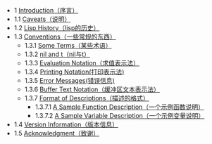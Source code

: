 - 1 [Introduction（序言）](https://github.com/tutict/emacs-lisp-reference-manual-zh_cn/blob/main/%E7%BF%BB%E8%AF%91/%E7%AC%AC%E4%B8%80%E7%AB%A0Introduction/Introduction%EF%BC%88%E5%BA%8F%E8%A8%80%EF%BC%89.md)  
- 1.1 [Caveats（说明）](https://github.com/tutict/emacs-lisp-reference-manual-zh_cn/blob/main/%E7%BF%BB%E8%AF%91/%E7%AC%AC%E4%B8%80%E7%AB%A0Introduction/1.1-Caveats%EF%BC%88%E8%AF%B4%E6%98%8E%EF%BC%89.md)  
- 1.2 [Lisp History（lisp的历史）](https://github.com/tutict/emacs-lisp-reference-manual-zh_cn/blob/main/%E7%BF%BB%E8%AF%91/%E7%AC%AC%E4%B8%80%E7%AB%A0Introduction/1.2-Lisp_History%EF%BC%88lisp%E7%9A%84%E5%8E%86%E5%8F%B2%EF%BC%89.md)  
- 1.3 [Conventions（一些常规的东西）](https://github.com/tutict/emacs-lisp-reference-manual-zh_cn/blob/main/%E7%BF%BB%E8%AF%91/%E7%AC%AC%E4%B8%80%E7%AB%A0Introduction/1.3-Conventions%EF%BC%88%E4%B8%80%E4%BA%9B%E5%B8%B8%E8%A7%84%E7%9A%84%E4%B8%9C%E8%A5%BF%EF%BC%89.md)  
	- 1.3.1 [Some Terms（某些术语）](https://github.com/tutict/emacs-lisp-reference-manual-zh_cn/blob/main/%E7%BF%BB%E8%AF%91/%E7%AC%AC%E4%B8%80%E7%AB%A0Introduction/1.3.1-Some_Terms%EF%BC%88%E6%9F%90%E4%BA%9B%E6%9C%AF%E8%AF%AD%EF%BC%89.md)  
	- 1.3.2 [nil and t（nil与t）](https://github.com/tutict/emacs-lisp-reference-manual-zh_cn/blob/main/%E7%BF%BB%E8%AF%91/%E7%AC%AC%E4%B8%80%E7%AB%A0Introduction/1.3.2-nil_and_t%EF%BC%88nil%E4%B8%8Et%EF%BC%89.md)  
	- 1.3.3 [Evaluation Notation（求值表示法）](https://github.com/tutict/emacs-lisp-reference-manual-zh_cn/blob/main/%E7%BF%BB%E8%AF%91/%E7%AC%AC%E4%B8%80%E7%AB%A0Introduction/1.3.3-Evaluation_Notation%EF%BC%88%E6%B1%82%E5%80%BC%E8%A1%A8%E7%A4%BA%E6%B3%95%EF%BC%89.md)  
	- 1.3.4 [Printing Notation(打印表示法)](https://github.com/tutict/emacs-lisp-reference-manual-zh_cn/blob/main/%E7%BF%BB%E8%AF%91/%E7%AC%AC%E4%B8%80%E7%AB%A0Introduction/1.3.4-Printing_Notation%EF%BC%88%E6%89%93%E5%8D%B0%E8%A1%A8%E7%A4%BA%E6%B3%95%EF%BC%89.md)  
	- 1.3.5 [Error Messages(错误信息)](https://github.com/tutict/emacs-lisp-reference-manual-zh_cn/blob/main/%E7%BF%BB%E8%AF%91/%E7%AC%AC%E4%B8%80%E7%AB%A0Introduction/1.3.5-Error_Messages%EF%BC%88%E9%94%99%E8%AF%AF%E4%BF%A1%E6%81%AF%EF%BC%89.md)  
	- 1.3.6 [Buffer Text Notation（缓冲区文本表示法）](https://github.com/tutict/emacs-lisp-reference-manual-zh_cn/blob/main/%E7%BF%BB%E8%AF%91/%E7%AC%AC%E4%B8%80%E7%AB%A0Introduction/1.3.6-Buffer_Text_Notation%EF%BC%88%E7%BC%93%E5%AD%98%E5%8C%BA%E6%96%87%E6%9C%AC%E8%A1%A8%E7%A4%BA%E6%B3%95%EF%BC%89.md)  
	- 1.3.7 [Format of Descriptions（描述的格式）](https://github.com/tutict/emacs-lisp-reference-manual-zh_cn/blob/main/%E7%BF%BB%E8%AF%91/%E7%AC%AC%E4%B8%80%E7%AB%A0Introduction/1.3.7-Format_of_Descriptions%EF%BC%88%E6%8F%8F%E8%BF%B0%E7%9A%84%E6%A0%BC%E5%BC%8F%EF%BC%89.md)  
		- 1.3.7.1 [A Sample Function Description（一个示例函数说明）](https://github.com/tutict/emacs-lisp-reference-manual-zh_cn/blob/main/%E7%BF%BB%E8%AF%91/%E7%AC%AC%E4%B8%80%E7%AB%A0Introduction/1.3.7.1-A_Sample_Function_Description%EF%BC%88%E4%B8%80%E4%B8%AA%E7%A4%BA%E4%BE%8B%E5%87%BD%E6%95%B0%E8%AF%B4%E6%98%8E%EF%BC%89.md)  
		- 1.3.7.2 [A Sample Variable Description（一个示例变量说明）](https://github.com/tutict/emacs-lisp-reference-manual-zh_cn/blob/main/%E7%BF%BB%E8%AF%91/%E7%AC%AC%E4%B8%80%E7%AB%A0Introduction/1.3.7.2-A_Sample_Variable_Description%EF%BC%88%E4%B8%80%E4%B8%AA%E7%A4%BA%E4%BE%8B%E5%8F%98%E9%87%8F%E8%AF%B4%E6%98%8E%EF%BC%89.md)  
- 1.4 [Version Information（版本信息）](https://github.com/tutict/emacs-lisp-reference-manual-zh_cn/blob/main/%E7%BF%BB%E8%AF%91/%E7%AC%AC%E4%B8%80%E7%AB%A0Introduction/1.4-Version_Information%EF%BC%88%E7%89%88%E6%9C%AC%E4%BF%A1%E6%81%AF%EF%BC%89.md)  
- 1.5 [Acknowledgment（致谢）](https://github.com/tutict/emacs-lisp-reference-manual-zh_cn/blob/main/%E7%BF%BB%E8%AF%91/%E7%AC%AC%E4%B8%80%E7%AB%A0Introduction/1.5-Acknowledgment%EF%BC%88%E8%87%B4%E8%B0%A2%EF%BC%89.md)  


